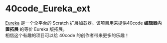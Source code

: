 # 40code_Eureka_ext
[Eureka](github.com/EurekaScratch/eureka-loader/blob/trunk/README-zh_CN.md) 是一个全平台的 Scratch 扩展加载器。该项目用来提供40code **编辑器内置拓展** 的等价 Eureka 版拓展。  
相信这个有趣的项目可以给 40code 的创作者带来更多的乐趣！
